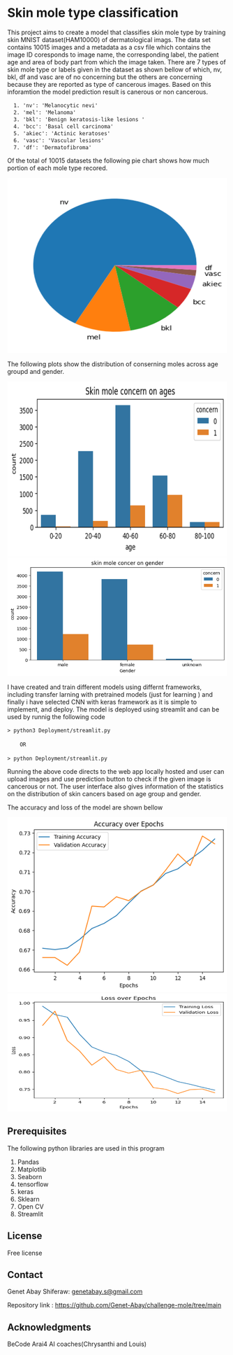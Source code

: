 # Skin mole type classification

This project aims to create a model that classifies skin mole type by training skin MNIST dataset(HAM10000) of dermatological imags.
The data set contains 10015 images and a metadata as a csv file which contains the image ID coresponds to image name, the corresponding label, the patient age and area of body part from which the image taken.
There are 7 types of skin mole type or labels given in the dataset as shown bellow of which, nv, bkl, df and vasc are of no concerning but the others are concerning because they are reported as type of cancerous images. Based on this inforamtion the model prediction result is canerous or non cancerous.

      1. 'nv': 'Melanocytic nevi'
      2. 'mel': 'Melanoma'
      3. 'bkl': 'Benign keratosis-like lesions '
      4. 'bcc': 'Basal cell carcinoma'
      5. 'akiec': 'Actinic keratoses'
      6. 'vasc': 'Vascular lesions'
      7. 'df': 'Dermatofibroma'

Of the total of 10015 datasets the following pie chart shows how much portion of each mole type recored.

      
<img src="resources/pie.png" width="600" height=400/> 
   

The following plots show the distribution of conserning moles across age groupd and gender.

    
<img src="resources/moletype_age.png" width="600" height=400/> 
<img src="resources/moletype_sex.png" width="600" height="270" />   
     

I have created and train different models using differnt frameworks, including transfer larning with pretrained models (just for learning ) and finally i have selected CNN with keras framework as it is simple to implement, and deploy. The model is deployed using streamlit and can be used by runnig the following code

    > python3 Deployment/streamlit.py 

        OR

    > python Deployment/streamlit.py 

Running the above code directs to the web app locally hosted and user can upload images and use prediction button to check if the given image is cancerous or not. The user interface also gives information of the statistics on the distribution of skin cancers based on age group and gender.

The accuracy and loss of the model are shown bellow

     
<img src="resources/accuracy.png" width="600" height=400/> 
<img src="resources/loss.png" width="600" height="270" />   
   
    
        

## Prerequisites
 
The following python libraries are used in this program
  1. Pandas
  2. Matplotlib
  3. Seaborn
  4. tensorflow
  5. keras
  5. Sklearn
  7. Open CV
  8. Streamlit
 
	
## License

Free license

## Contact

Genet Abay Shiferaw: genetabay.s@gmail.com

Repository link : https://github.com/Genet-Abay/challenge-mole/tree/main


## Acknowledgments

BeCode Arai4 AI coaches(Chrysanthi and Louis)
